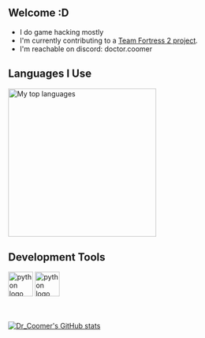 ## Welcome :D

- I do game hacking mostly
- I'm currently contributing to a [Team Fortress 2 project](https://github.com/faluthe/tf_c).
- I'm reachable on discord: doctor.coomer

## Languages I Use
<img width="300px" src="https://github-readme-stats.vercel.app/api/top-langs/?username=yoshisaac&layout=compact&theme=react&hide=css,html,roff,Emacs%20Lisp&langs_count=10&show_icons=true&include_all_commits=true&count_private=true" alt="My top languages">

## Development Tools

<div align="left">
  <img src="https://raw.githubusercontent.com/yoshisaac/yoshisaac/refs/heads/main/120px-EmacsIcon.svg.png" height="50" width="50" alt="python logo"  />
  <img src="https://raw.githubusercontent.com/yoshisaac/yoshisaac/refs/heads/main/Heckert_GNU_white.svg.png" height="50" width="50" alt="python logo"  />
</div>

<br>
<br>

[![Dr_Coomer's GitHub stats](https://github-readme-stats.vercel.app/api?username=yoshisaac&theme=tokyonight)](https://github.com/yoshisaac)
